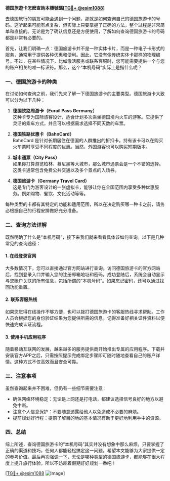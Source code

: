 **德国旅遊卡怎麽查詢本機號碼[[TG💪+ @esim1088](https://t.me/s/esim1088)]**

去德国旅行的朋友可能会遇到一个问题，那就是如何查询自己的德国旅游卡的号码。这听起来可能有点复杂，但实际上只要掌握了正确的方法，整个过程是非常简单和直接的。无论是为了确认信息还是方便使用，了解如何查询德国旅游卡的号码都是非常有必要的。

首先，让我们明确一点：德国旅游卡并不是一种实体卡片，而是一种电子卡形式的服务，通常用于提供各种优惠和便利。因此，它没有像传统实体卡那样的物理编号。不过，在某些情况下，比如激活服务或联系客服时，您可能需要提供一个与您的账户相关的唯一标识符。那么，这个“本机号码”实际上是指什么呢？

### 一、德国旅游卡的种类

在讨论如何查询之前，我们先来了解一下德国旅游卡的主要类型。德国旅游卡大致可以分为以下几种：

1. **德国铁路周游卡（Eurail Pass Germany）**  
   这种卡专为国际旅客设计，适合计划多次乘坐德国境内火车的游客。它提供了灵活的乘车方式，并且可以根据需求选择不同天数的车票。

2. **德国铁路优惠卡（BahnCard）**  
   BahnCard 是针对长期居住在德国的人群推出的折扣卡。持有该卡可以在购买火车票时享受不同程度的优惠。当然，外国游客也可以购买短期版本。

3. **城市通票（City Pass）**  
   如果你打算游览柏林、慕尼黑等大城市，那么城市通票会是一个不错的选择。这类卡通常包含免费公共交通以及多个景点的入场券。

4. **德国旅游卡（Germany Travel Card）**  
   这是专门为游客设计的一张虚拟卡，能够让你在全国范围内享受多种优惠服务。例如购物、餐饮、文化活动等等。

每种类型的卡都有其特定的功能和适用范围，所以在决定购买哪一种卡之前，请务必根据自己的行程安排做好充分准备。

### 二、查询方法详解

既然明确了什么是“本机号码”，接下来我们就来看看具体该如何查询。以下是几种常见的查询途径：

#### 1. 在线登录官网
大多数情况下，您可以直接通过官方网站进行查询。访问德国旅游卡的官方网站后，找到登录入口并输入您的注册邮箱地址和密码。成功登陆后，系统会自动显示与您账户关联的所有信息，包括所谓的“本机号码”。如果忘记密码，还可以通过找回功能重置。

#### 2. 联系客服热线
如果您觉得在线操作不够方便，也可以拨打德国旅游卡的客服热线寻求帮助。工作人员会根据您的身份验证结果为您提供所需的信息。记得准备好相关证件资料以便快速完成认证流程。

#### 3. 使用手机应用程序
随着移动互联网的发展，越来越多的服务提供商开始推出专属的应用程序。下载并安装官方APP之后，只需按照提示完成绑定步骤即可随时随地查看自己的账户详情。这种方式不仅高效而且安全可靠。

### 三、注意事项

虽然查询起来并不困难，但仍有一些细节需要注意：

- 确保网络环境稳定：无论是上网还是打电话，都建议选择信号良好的地方以避免中断。
- 注意个人信息保护：不要随意透露给他人以免造成不必要的麻烦。
- 提前规划好行程：提前了解目的地的基本情况有助于更好地利用手中的资源。

### 四、总结

综上所述，查询德国旅游卡的“本机号码”其实并没有想象中那么麻烦。只要掌握了正确的渠道和技巧，任何人都能轻松搞定这一问题。希望本文能够为大家提供一定的参考价值。最后再次强调一下，无论是哪种类型的德国旅游卡，都能够在很大程度上提升旅行体验。所以不妨趁着假期好好规划一番吧！

[[TG💪+ @esim1088](https://t.me/s/esim1088) ![Image](https://i.postimg.cc/4NQfJmqS/Snipaste-2025-05-13-00-14-12.png)]